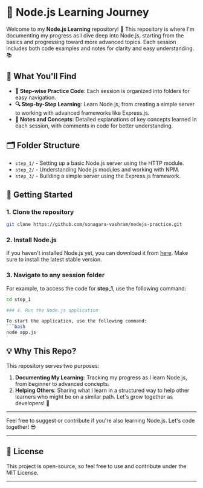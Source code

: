 
# 🌟 Node.js Learning Journey

Welcome to my **Node.js Learning** repository! 🚀 This repository is where I'm documenting my progress as I dive deep into Node.js, starting from the basics and progressing toward more advanced topics. Each session includes both code examples and notes for clarity and easy understanding. 📚

## 📖 What You'll Find

- **📅 Step-wise Practice Code**: Each session is organized into folders for easy navigation.
- **🔍 Step-by-Step Learning**: Learn Node.js, from creating a simple server to working with advanced frameworks like Express.js.
- **📝 Notes and Concepts**: Detailed explanations of key concepts learned in each session, with comments in code for better understanding.

## 🗂️ Folder Structure

- `step_1/` - Setting up a basic Node.js server using the HTTP module.
- `step_2/` - Understanding Node.js modules and working with NPM.
- `step_3/` - Building a simple server using the Express.js framework.

## 🚀 Getting Started

### 1. Clone the repository

   ```bash
   git clone https://github.com/sonagara-vashram/nodejs-practice.git
   ```

### 2. Install Node.js

   If you haven't installed Node.js yet, you can download it from [here](https://nodejs.org). Make sure to install the latest stable version.

### 3. Navigate to any session folder

   For example, to access the code for **step_1**, use the following command:

   ```bash
   cd step_1

### 4. Run the Node.js application

   To start the application, use the following command:
   ```bash
   node app.js
   ```

## 💡 Why This Repo?

This repository serves two purposes:

1. **Documenting My Learning**: Tracking my progress as I learn Node.js, from beginner to advanced concepts.
2. **Helping Others**: Sharing what I learn in a structured way to help other learners who might be on a similar path. Let's grow together as developers! 🤝

---

Feel free to suggest or contribute if you're also learning Node.js. Let's code together! 😎

---

## 📄 License

This project is open-source, so feel free to use and contribute under the MIT License.

---
